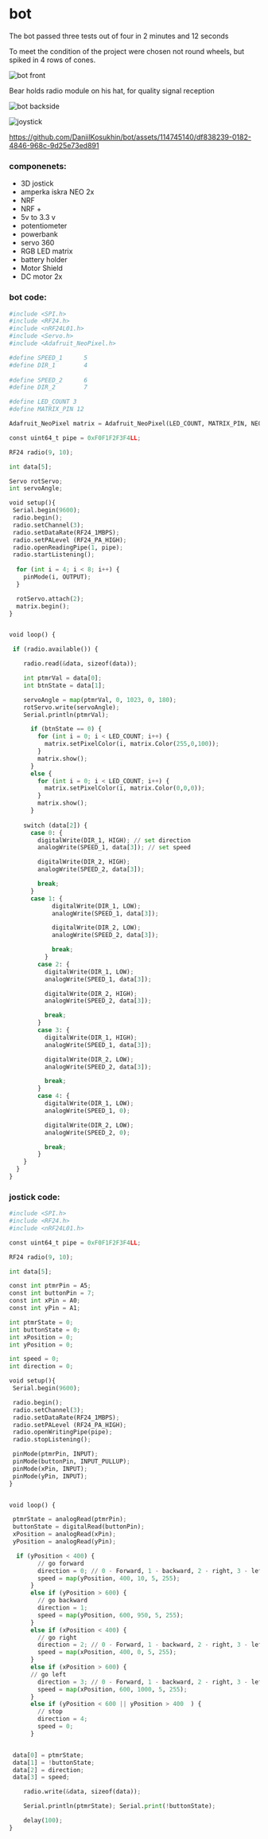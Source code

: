 # bot

The bot passed three tests out of four in 2 minutes and 12 seconds

To meet the condition of the project were chosen not round wheels, but spiked in 4 rows of cones.

![bot front](https://github.com/DaniilKosukhin/bot/blob/main/photo%20materials/1.%20bot%20front.jpg)

Bear holds radio module on his hat, for quality signal reception

![bot backside](https://github.com/DaniilKosukhin/bot/blob/main/photo%20materials/2.%20bot%20backside.jpg)

![joystick](https://github.com/DaniilKosukhin/bot/blob/main/photo%20materials/3%20Joystick.jpg)

https://github.com/DaniilKosukhin/bot/assets/114745140/df838239-0182-4846-968c-9d25e73ed891



### componenets:
+ 3D jostick
+ amperka iskra NEO 2x
+ NRF
+ NRF +
+ 5v to 3.3 v
+ potentiometer
+ powerbank
+ servo 360
+ RGB LED matrix
+ battery holder
+ Motor Shield
+ DC motor 2x

### bot code:

```Python
#include <SPI.h>
#include <RF24.h>
#include <nRF24L01.h>
#include <Servo.h>
#include <Adafruit_NeoPixel.h>

#define SPEED_1      5 
#define DIR_1        4
 
#define SPEED_2      6
#define DIR_2        7

#define LED_COUNT 3
#define MATRIX_PIN 12

Adafruit_NeoPixel matrix = Adafruit_NeoPixel(LED_COUNT, MATRIX_PIN, NEO_GRB + NEO_KHZ800);

const uint64_t pipe = 0xF0F1F2F3F4LL;

RF24 radio(9, 10);

int data[5];

Servo rotServo; 
int servoAngle;

void setup(){
 Serial.begin(9600);
 radio.begin(); 
 radio.setChannel(3);
 radio.setDataRate(RF24_1MBPS);
 radio.setPALevel (RF24_PA_HIGH); 
 radio.openReadingPipe(1, pipe); 
 radio.startListening();
 
  for (int i = 4; i < 8; i++) {     
    pinMode(i, OUTPUT);
  } 

  rotServo.attach(2);
  matrix.begin();
} 


void loop() {

 if (radio.available()) {

    radio.read(&data, sizeof(data));

    int ptmrVal = data[0];
    int btnState = data[1];

    servoAngle = map(ptmrVal, 0, 1023, 0, 180); 
    rotServo.write(servoAngle); 
    Serial.println(ptmrVal);

      if (btnState == 0) {
        for (int i = 0; i < LED_COUNT; i++) {
          matrix.setPixelColor(i, matrix.Color(255,0,100));
        }
        matrix.show();
      }
      else {
        for (int i = 0; i < LED_COUNT; i++) {
          matrix.setPixelColor(i, matrix.Color(0,0,0));
        }
        matrix.show();
      }
      
    switch (data[2]) {
      case 0: {
        digitalWrite(DIR_1, HIGH); // set direction
        analogWrite(SPEED_1, data[3]); // set speed

        digitalWrite(DIR_2, HIGH); 
        analogWrite(SPEED_2, data[3]); 

        break;
      }
      case 1: {
            digitalWrite(DIR_1, LOW);
            analogWrite(SPEED_1, data[3]); 

            digitalWrite(DIR_2, LOW);
            analogWrite(SPEED_2, data[3]); 

            break;
          }
        case 2: {
          digitalWrite(DIR_1, LOW);
          analogWrite(SPEED_1, data[3]); 

          digitalWrite(DIR_2, HIGH);
          analogWrite(SPEED_2, data[3]); 

          break;
        }
        case 3: {
          digitalWrite(DIR_1, HIGH);
          analogWrite(SPEED_1, data[3]); 

          digitalWrite(DIR_2, LOW);
          analogWrite(SPEED_2, data[3]); 

          break;
        }
        case 4: {
          digitalWrite(DIR_1, LOW);
          analogWrite(SPEED_1, 0); 

          digitalWrite(DIR_2, LOW);
          analogWrite(SPEED_2, 0); 

          break;
        }
    }
  }
}
```

### jostick code:

```Python
#include <SPI.h>
#include <RF24.h>
#include <nRF24L01.h>

const uint64_t pipe = 0xF0F1F2F3F4LL;

RF24 radio(9, 10);

int data[5];

const int ptmrPin = A5;
const int buttonPin = 7;
const int xPin = A0;
const int yPin = A1;

int ptmrState = 0;
int buttonState = 0;
int xPosition = 0;
int yPosition = 0;

int speed = 0;
int direction = 0;

void setup(){
 Serial.begin(9600);

 radio.begin(); 
 radio.setChannel(3);
 radio.setDataRate(RF24_1MBPS);
 radio.setPALevel (RF24_PA_HIGH); 
 radio.openWritingPipe(pipe); 
 radio.stopListening(); 

 pinMode(ptmrPin, INPUT);
 pinMode(buttonPin, INPUT_PULLUP);
 pinMode(xPin, INPUT);
 pinMode(yPin, INPUT);
} 


void loop() {

 ptmrState = analogRead(ptmrPin);
 buttonState = digitalRead(buttonPin);
 xPosition = analogRead(xPin);
 yPosition = analogRead(yPin);

  if (yPosition < 400) {
        // go forward
        direction = 0; // 0 - Forward, 1 - backward, 2 - right, 3 - left
        speed = map(yPosition, 400, 10, 5, 255);
      }
      else if (yPosition > 600) {
        // go backward
        direction = 1;
        speed = map(yPosition, 600, 950, 5, 255);
      }
      else if (xPosition < 400) {
        // go right
        direction = 2; // 0 - Forward, 1 - backward, 2 - right, 3 - left
        speed = map(xPosition, 400, 0, 5, 255);
      }
      else if (xPosition > 600) {
      // go left
        direction = 3; // 0 - Forward, 1 - backward, 2 - right, 3 - left
        speed = map(xPosition, 600, 1000, 5, 255);
      }
      else if (yPosition < 600 || yPosition > 400  ) {
        // stop
        direction = 4;
        speed = 0;
      }


 data[0] = ptmrState;
 data[1] = !buttonState;
 data[2] = direction;
 data[3] = speed;

    radio.write(&data, sizeof(data));

    Serial.println(ptmrState); Serial.print(!buttonState);

    delay(100);
}
```
